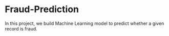 # Fraud-Prediction
In this project, we build Machine Learning model to predict whether a given record is fraud.
